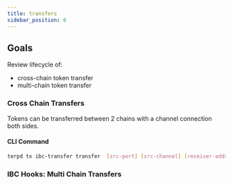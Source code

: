 ```yaml
---
title: transfers
sidebar_position: 6
---
```


## Goals 

Review lifecycle of:

- cross-chain token transfer
- multi-chain token transfer 


### Cross Chain Transfers
Tokens can be transferred between 2 chains with a channel connection both sides.

#### CLI Command
```sh
terpd tx ibc-transfer transfer  [src-port] [src-channel] [receiver-addr] [amount] [flags]
```

### IBC Hooks: Multi Chain Transfers